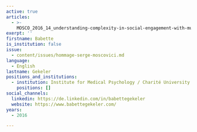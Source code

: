 ```yaml
---
active: true
articles:
  - >-
    MOSCO_2016_14_understanding-complexity-in-social-engagement-with-multiculturalism
exerpt: ''
firstname: Babette
is_institution: false
issue:
  - content/issues/hommage-serge-moscovici.md
language:
  - English
lastname: Gekeler
positions_and_institutions:
  - institution: Institute for Medical Psychology / Charité University Hospitals, Germany
    positions: []
social_channels:
  linkedin: https://de.linkedin.com/in/babettegekeler
  website: https://www.babettegekeler.com/
years:
  - 2016

---
```

